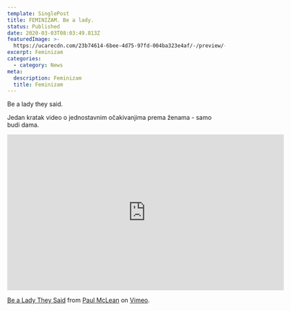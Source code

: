 ```yaml
---
template: SinglePost
title: FEMINIZAM. Be a lady.
status: Published
date: 2020-03-03T08:03:49.813Z
featuredImage: >-
  https://ucarecdn.com/23b74614-6bee-4d75-97fd-004ba323e4af/-/preview/-/enhance/85/
excerpt: Feminizam
categories:
  - category: News
meta:
  description: Feminizam
  title: Feminizam
---
```

Be a lady they said.

Jedan kratak video o jednostavnim očakivanjima prema ženama - samo budi dama.

<iframe src="https://player.vimeo.com/video/393253445?color=000000&title=0&byline=0&portrait=0" width="640" height="360" frameborder="0" allow="autoplay; fullscreen" allowfullscreen></iframe>
<p><a href="https://vimeo.com/393253445">Be a Lady They Said</a> from <a href="https://vimeo.com/user48031317">Paul McLean</a> on <a href="https://vimeo.com">Vimeo</a>.</p>
